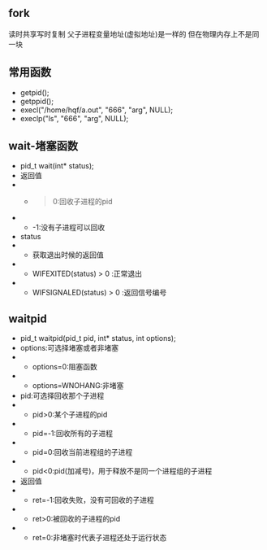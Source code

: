 ## fork
读时共享写时复制
父子进程变量地址(虚拟地址)是一样的
但在物理内存上不是同一块
## 常用函数
- getpid();
- getppid();
- execl("/home/hqf/a.out", "666", "arg", NULL);
- execlp("ls", "666", "arg", NULL);
## wait-堵塞函数
- pid_t wait(int\* status);
- 返回值
- * >0:回收子进程的pid
- * -1:没有子进程可以回收
- status
- * 获取退出时候的返回值
- * WIFEXITED(status) > 0 :正常退出
- * WIFSIGNALED(status) > 0 :返回信号编号
## waitpid 
- pid_t waitpid(pid_t pid, int\* status, int options);
- options:可选择堵塞或者非堵塞
- * options=0:阻塞函数
- * options=WNOHANG:非堵塞
- pid:可选择回收那个子进程
- * pid>0:某个子进程的pid
- * pid=-1:回收所有的子进程
- * pid=0:回收当前进程组的子进程
- * pid<0:pid(加减号)，用于释放不是同一个进程组的子进程
- 返回值
- * ret=-1:回收失败，没有可回收的子进程
- * ret>0:被回收的子进程的pid
- * ret=0:非堵塞时代表子进程还处于运行状态
